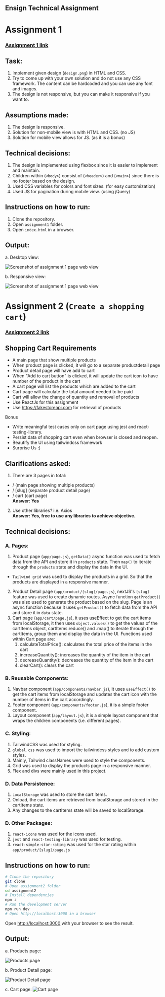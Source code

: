 ## Ensign Technical Assignment

# Assignment 1

### [Assignment 1 link](https://github.com/elroychua/ensign-ta/tree/main/assignment1)

## Task:

1. Implement given design (`design.png`) in HTML and CSS. </br>
2. Try to come up with your own solution and do not use any CSS framework. The content can be hardcoded and you can use any font and images.
3. The design is not responsive, but you can make it responsive if you want to.

## Assumptions made:

1. The design is responsive.
2. Solution for non-mobile view is with HTML and CSS. (no JS)
3. Solution for mobile view allows for JS. (as it is a bonus)

## Technical decisions:

1. The design is implemented using flexbox since it is easier to implement and maintain.
2. Children within (`<body>`) consist of (`<header>`) and (`<main>`) since there is no footer based on the design.
3. Used CSS variables for colors and font sizes. (for easy customization)
4. Used JS for pagination during mobile view. (using jQuery)

## Instructions on how to run:

1. Clone the repository.
2. Open `assignment1` folder.
3. Open `index.html` in a browser.

## Output:

a. Desktop view:

![Screenshot of assignment 1 page web view](/assets/assignment1Desktop.png)

b. Responsive view:

![Screenshot of assignment 1 page web view](/assets/assignment1Mobile.png)

# Assignment 2 (`Create a shopping cart`)

### [Assignment 2 link](https://github.com/elroychua/ensign-ta/tree/main/assignment2)

## Shopping Cart Requirements

- A ​main page​ that show multiple products
- When product page is clicked, it will go to a separate product ​detail page​
- Product ​detail page​ will have add to cart
- When "​Add to cart button​" is clicked, it will update the cart icon to have number of the product in the cart
- A ​cart page​ will list the products which are added to the cart
- Cart page will calculate the total amount needed to be paid
- Cart will allow the change of quantity and removal of products
- Use ReactJs for this assignment
- Use https://fakestoreapi.com for retrieval of products

Bonus

- Write meaningful test cases only on cart page using jest and react-testing-library.
- Persist data of shopping cart even when browser is closed and reopen.
- Beautify the UI using tailwindcss framework
- Surprise Us :)

## Clarifications asked:

1. There are 3 pages in total:

- / (main page showing multiple products)
- / [slug] (separate product detail page)
- / cart (cart page) </br>
  <strong> Answer: Yes </strong>

2. Use other libraries? i.e. Axios </br>
   <strong> Answer: Yes, free to use any libraries to achieve objective.</strong>

## Technical decisions:

### A. Pages:

1. Product page (`app/page.js`), `getData()` async function was used to fetch data from the API and store it in `products` state. Then `map()` to iterate through the `products` state and display the data in the UI.

- `Tailwind grid` was used to display the products in a grid. So that the products are displayed in a responsive manner.

2. Product Detail page (`app/product/[slug]/page.js`), nextJS's `[slug]` feature was used to create dynamic routes. Async function `getProduct()` was also used to generate the product based on the slug. Page is an async function because it uses `getProduct()` to fetch data from the API and store it in `data` state.
3. Cart page (`app/cart/page.js`), it uses useEffect to get the cart items from localStorage,
   it then uses `object.values()` to get the values of the cartItems object, cartItems.reduce() and .map() to iterate through the cartItems, group them and display the data in the UI.
   Functions used within Cart page are:
   1. calculateTotalPrice(): calculates the total price of the items in the cart
   2. increaseQuantity(): increases the quantity of the item in the cart
   3. decreaseQuantity(): decreases the quantity of the item in the cart
   4. clearCart(): clears the cart

### B. Reusable Components:

1. Navbar component (`app/components/navbar.js`), it uses `useEffect()` to get the cart items from localStorage and updates the cart icon with the number of items in the cart accordingly.
2. Footer component (`app/components/footer.js`), it is a simple footer component.
3. Layout component (`app/layout.js`), it is a simple layout component that wraps the children components (i.e. different pages).

### C. Styling:

1. TailwindCSS was used for styling.
2. `global.css` was used to import the tailwindcss styles and to add custom styles.
3. Mainly, Tailwind classNames were used to style the components.
4. Grid was used to display the products page in a responsive manner.
5. Flex and divs were mainly used in this project.

### D. Data Persistence:

1. `LocalStorage` was used to store the cart items.
2. Onload, the cart items are retrieved from localStorage and stored in the cartItems state.
3. Any changes to the cartItems state will be saved to localStorage.

### D. Other Packages:

1. `react-icons` was used for the icons used.
2. `jest` and `react-testing-library` was used for testing.
3. `react-simple-star-rating` was used for the star rating within `app/product/[slug]/page.js`

## Instructions on how to run:

```bash
# Clone the repository
git clone
# Open assignment2 folder
cd assignment2
# Install dependencies
npm i
# Run the development server
npm run dev
# Open http://localhost:3000 in a browser
```

Open [http://localhost:3000](http://localhost:3000) with your browser to see the result.

## Output:

a. Products page:

![Products page](/assets/assignment2ProductsPage.png)

b. Product Detail page:

![Product Detail page](/assets/assignment2ProductDetail.png)

c. Cart page:
![Cart page](/assets/assignment2Cart.png)
